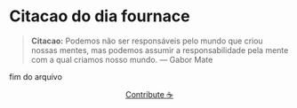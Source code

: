 # Citacao do dia fournace

> **Citacao:** Podemos não ser responsáveis ​​pelo mundo que criou nossas mentes, mas podemos assumir a responsabilidade pela mente com a qual criamos nosso mundo. — Gabor Mate

fim do arquivo

<watermark-footer>
<p align="center">
  <a href="https://github.com/ruisuan/ruisuan/blob/main/contribute.md">Contribute ☕</a>
</p>
</watermark-footer>
